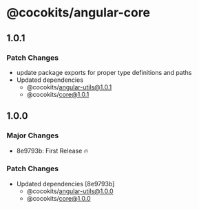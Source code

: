 # @cocokits/angular-core

## 1.0.1

### Patch Changes

- update package exports for proper type definitions and paths
- Updated dependencies
  - @cocokits/angular-utils@1.0.1
  - @cocokits/core@1.0.1

## 1.0.0

### Major Changes

- 8e9793b: First Release 🔥

### Patch Changes

- Updated dependencies [8e9793b]
  - @cocokits/angular-utils@1.0.0
  - @cocokits/core@1.0.0

